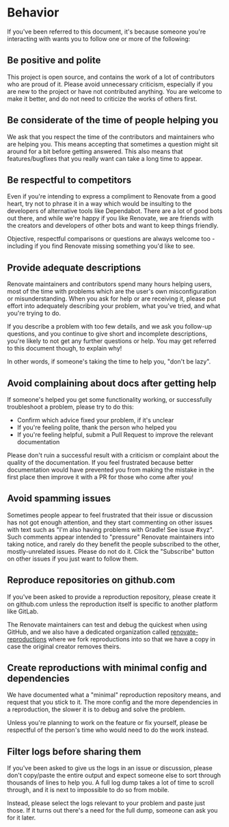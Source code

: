 # Behavior

If you've been referred to this document, it's because someone you're interacting with wants you to follow one or more of the following:

## Be positive and polite

This project is open source, and contains the work of a lot of contributors who are proud of it.
Please avoid unnecessary criticism, especially if you are new to the project or have not contributed anything.
You are welcome to make it better, and do not need to criticize the works of others first.

## Be considerate of the time of people helping you

We ask that you respect the time of the contributors and maintainers who are helping you.
This means accepting that sometimes a question might sit around for a bit before getting answered.
This also means that features/bugfixes that you really want can take a long time to appear.

## Be respectful to competitors

Even if you're intending to express a compliment to Renovate from a good heart, try not to phrase it in a way which would be insulting to the developers of alternative tools like Dependabot.
There are a lot of good bots out there, and while we're happy if you like Renovate, we are friends with the creators and developers of other bots and want to keep things friendly.

Objective, respectful comparisons or questions are always welcome too - including if you find Renovate missing something you'd like to see.

## Provide adequate descriptions

Renovate maintainers and contributors spend many hours helping users, most of the time with problems which are the user's own misconfiguration or misunderstanding.
When you ask for help or are receiving it, please put effort into adequately describing your problem, what you've tried, and what you're trying to do.

If you describe a problem with too few details, and we ask you follow-up questions, and you continue to give short and incomplete descriptions, you're likely to not get any further questions or help.
You may get referred to this document though, to explain why!

In other words, if someone's taking the time to help you, "don't be lazy".

## Avoid complaining about docs after getting help

If someone's helped you get some functionality working, or successfully troubleshoot a problem, please try to do this:

- Confirm which advice fixed your problem, if it's unclear
- If you're feeling polite, thank the person who helped you
- If you're feeling helpful, submit a Pull Request to improve the relevant documentation

Please don't ruin a successful result with a criticism or complaint about the quality of the documentation.
If you feel frustrated because better documentation would have prevented you from making the mistake in the first place then improve it with a PR for those who come after you!

## Avoid spamming issues

Sometimes people appear to feel frustrated that their issue or discussion has not got enough attention, and they start commenting on other issues with text such as "I'm also having problems with Gradle! See issue #xyz".
Such comments appear intended to "pressure" Renovate maintainers into taking notice, and rarely do they benefit the people subscribed to the other, mostly-unrelated issues.
Please do not do it.
Click the "Subscribe" button on other issues if you just want to follow them.

## Reproduce repositories on github.com

If you've been asked to provide a reproduction repository, please create it on github.com unless the reproduction itself is specific to another platform like GitLab.

The Renovate maintainers can test and debug the quickest when using GitHub, and we also have a dedicated organization called [renovate-reproductions](https://github.com/renovate-reproductions/) where we fork reproductions into so that we have a copy in case the original creator removes theirs.

## Create reproductions with minimal config and dependencies

We have documented what a "minimal" reproduction repository means, and request that you stick to it.
The more config and the more dependencies in a reproduction, the slower it is to debug and solve the problem.

Unless you're planning to work on the feature or fix yourself, please be respectful of the person's time who would need to do the work instead.

## Filter logs before sharing them

If you've been asked to give us the logs in an issue or discussion, please don't copy/paste the entire output and expect someone else to sort through thousands of lines to help you.
A full log dump takes a lot of time to scroll through, and it is next to impossible to do so from mobile.

Instead, please select the logs relevant to your problem and paste just those.
If it turns out there's a need for the full dump, someone can ask you for it later.
